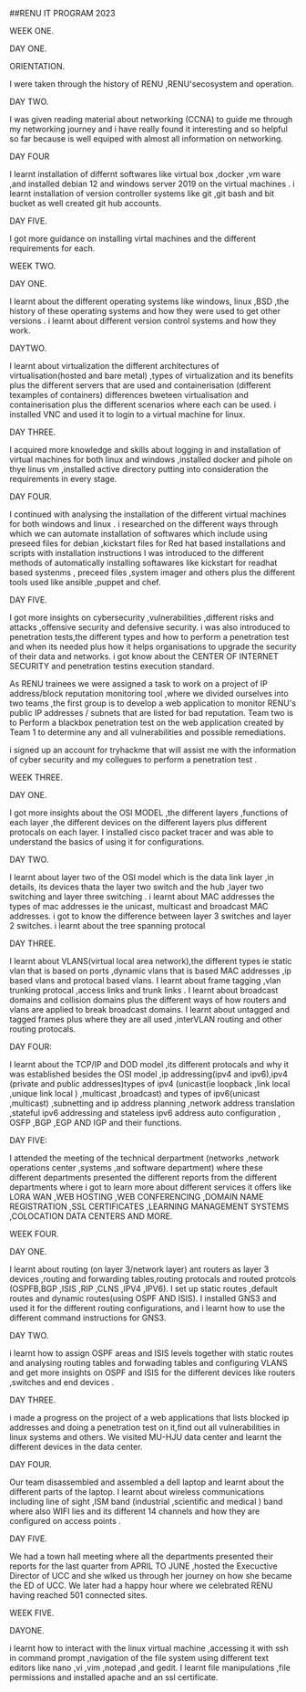##RENU IT PROGRAM 2023

WEEK ONE.

DAY ONE.

ORIENTATION.

I were taken through the history of RENU ,RENU'secosystem and operation.

DAY TWO.

I   was given reading material about networking (CCNA) to guide me through my networking journey and i have really found it interesting and so helpful so far because is well equiped with almost all information on networking.

DAY FOUR

I learnt installation of differnt softwares like virtual box ,docker ,vm ware ,and installed 
debian 12  and windows server 2019 on the virtual machines .
i learnt installation of version controller systems like git ,git bash and bit bucket as well created git hub accounts.

DAY FIVE.

I got more guidance on installing virtal machines and the different requirements for each.

WEEK TWO.

DAY ONE.

I learnt about the different operating systems like windows, linux ,BSD ,the history of these operating systems and how they were used to get other versions .
i learnt about different version control systems and how they work.

DAYTWO.

I learnt about virtualization the different architectures of virtualisation(hosted and bare metal) ,types of virtualization and its benefits  plus the different servers that are used and containerisation (different texamples of containers)
differences bweteen virtualisation and containerisation plus the different scenarios where each can be used.
i installed VNC and used it to login to a virtual machine for linux.

DAY THREE.

I acquired more knowledge and skills about logging in and installation of virtual machines for both linux and windows ,installed docker and pihole on thye linus vm ,installed active directory putting into consideration the requirements in every stage.

DAY FOUR.

I continued with analysing the installation of the different virtual machines for both windows and linux .
i researched on the different ways through which we can automate installation of softwares which include using preseed files for debian ,kickstart files for Red hat based installations and scripts  with installation instructions
I was introduced to the different methods of automatically installing softawares like kickstart for readhat based systenms , preceed files ,system imager and others plus the different tools used like ansible ,puppet and chef.

DAY FIVE.

I got more insights on cybersecurity ,vulnerabilities ,different risks and attacks ,offensive security and defensive security.
i was also introduced to penetration tests,the different types and how to perform a penetration test and when its needed plus how it helps organisations to upgrade the security of their data and networks.
i got know about the CENTER OF INTERNET SECURITY and penetration testins execution standard.

As RENU trainees we were assigned a task to work on a project of  IP address/block reputation monitoring tool
,where we divided ourselves into two teams ,the first group is to develop a web application to monitor RENU's public IP addresses / subnets that are listed for bad reputation.
Team two is to Perform a blackbox penetration test on the web application created by Team 1 to determine any and all vulnerabilities and possible remediations.

i signed up an account for tryhackme that will assist me with the information of cyber security and my collegues to perform a penetration test .

WEEK THREE.

DAY ONE.

I got more insights about the OSI MODEL ,the different layers ,functions of each layer ,the different devices on the different layers plus different protocals on each layer.
I installed cisco packet tracer and was able to understand the basics of using it for configurations.

DAY TWO.

I learnt about layer two of the OSI model which is the data link layer ,in details, its devices thata the layer two switch and the hub ,layer two switching and layer three switching .
i learnt about MAC addresses the types of mac addresses ie the unicast, multicast and broadcast MAC addresses.
i got to know the difference between layer 3 switches and layer 2 switches.
i learnt about the tree spanning protocal

DAY THREE.

I learnt about VLANS(virtual local area network),the different types ie static vlan that is based on ports ,dynamic vlans that is based MAC addresses ,ip based vlans  and protocal based vlans.
I learnt about frame tagging ,vlan trunking protocal ,access links and trunk links .
I learnt about broadcast domains and collision domains plus the different ways of how routers and vlans are applied to break broadcast domains.
I learnt about  untagged and tagged frames plus where they are all used  ,interVLAN routing and other routing protocals.

DAY FOUR:

I learnt about the TCP/IP and DOD model ,its different protocals and why it was  established besides the OSI model ,ip addressing(ipv4 and ipv6),ipv4 (private and public addresses)types of ipv4 (unicast(ie loopback ,link local ,unique link local ) ,multicast ,broadcast) and types of ipv6(unicast ,multicast) ,subnetting and ip address planning ,network address translation ,stateful ipv6 addressing and stateless ipv6 address auto configuration , OSFP ,BGP ,EGP AND IGP and their functions.


DAY FIVE:

I attended the meeting of the technical derpartment (networks ,network operations center ,systems ,and software department) where these different departments presented the different reports from the different departments where i got to learn more about different services it offers like LORA WAN ,WEB HOSTING ,WEB CONFERENCING ,DOMAIN NAME REGISTRATION ,SSL CERTIFICATES ,LEARNING MANAGEMENT SYSTEMS ,COLOCATION DATA CENTERS AND MORE.


WEEK FOUR.

DAY ONE.

I learnt about routing (on layer 3/network layer) ant routers as layer 3 devices ,routing and forwarding tables,routing protocals and routed protcols (OSPFB,BGP ,ISIS ,RIP ,CLNS ,IPV4 ,IPV6).
I set up static routes ,default routes and dynamic routes(using OSPF AND ISIS).
I installed GNS3 and used it for the different routing configurations, and i learnt how to use the different command instructions for GNS3.

DAY TWO.

i learnt how to assign OSPF areas and ISIS levels together with static routes and analysing routing tables and forwading tables and configuring VLANS and get more insights on OSPF and ISIS for the different devices like routers ,switches and end devices .

DAY THREE.

i made a progress on the project of a web applications that lists blocked ip addresses and doing a penetration test on it,find out all vulnerabilities in linux systems and others.
We visited MU-HJU data center and learnt the different devices in the data center.

DAY FOUR.

Our team disassembled and assembled a dell laptop and learnt about the different parts of the laptop.
I learnt about wireless communications   including line of sight ,ISM band (industrial ,scientific and medical ) band where also WIFI lies and its different 14 channels and how they are configured on access points .

DAY FIVE.

We had a town hall meeting where all the departments presented their reports for the last quarter from APRIL TO JUNE ,hosted the Execuctive Director of UCC and she wlked us through her journey on how she became the ED of UCC.
We later had a happy hour where we celebrated RENU having reached 501 connected sites.

WEEK FIVE.

DAYONE.

i learnt how to interact with the linux virtual machine ,accessing it with ssh in command prompt ,navigation of the file system using different text editors like nano ,vi ,vim ,notepad ,and gedit.
 I learnt file manipulations ,file permissions and installed apache and an ssl certificate.
           